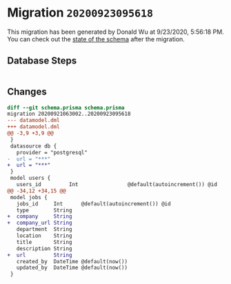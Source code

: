 # Migration `20200923095618`

This migration has been generated by Donald Wu at 9/23/2020, 5:56:18 PM.
You can check out the [state of the schema](./schema.prisma) after the migration.

## Database Steps

```sql

```

## Changes

```diff
diff --git schema.prisma schema.prisma
migration 20200921063002..20200923095618
--- datamodel.dml
+++ datamodel.dml
@@ -3,9 +3,9 @@
 }
 datasource db {
   provider = "postgresql"
-  url = "***"
+  url = "***"
 }
 model users {
   users_id         Int                @default(autoincrement()) @id
@@ -34,12 +34,15 @@
 model jobs {
   jobs_id     Int      @default(autoincrement()) @id
   type        String
+  company     String
+  company_url String
   department  String
   location    String
   title       String
   description String
+  url         String
   created_by  DateTime @default(now())
   updated_by  DateTime @default(now())
 }
```


